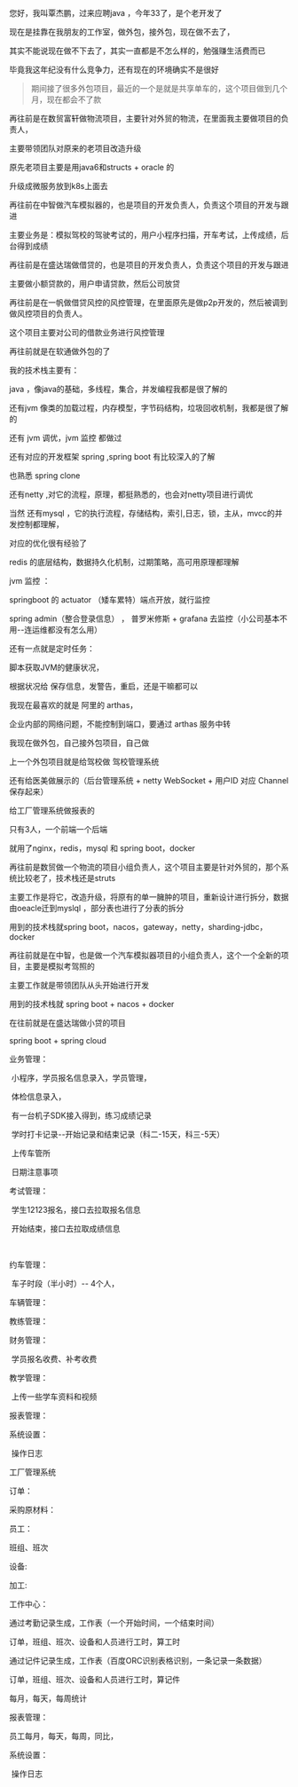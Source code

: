 您好，我叫覃杰鹏，过来应聘java ，今年33了，是个老开发了 

现在是挂靠在我朋友的工作室，做外包，接外包，现在做不去了，

其实不能说现在做不下去了，其实一直都是不怎么样的，勉强赚生活费而已

毕竟我这年纪没有什么竞争力，还有现在的环境确实不是很好



>  期间接了很多外包项目，最近的一个是就是共享单车的，这个项目做到几个月，现在都会不了款



再往前是在数贸富轩做物流项目，主要针对外贸的物流，在里面我主要做项目的负责人，

主要带领团队对原来的老项目改造升级

原先老项目主要是用java6和structs + oracle  的

升级成微服务放到k8s上面去



再往前在中智做汽车模拟器的，也是项目的开发负责人，负责这个项目的开发与跟进

主要业务是：模拟驾校的驾驶考试的，用户小程序扫描，开车考试，上传成绩，后台得到成绩



再往前是在盛达瑞做借贷的，也是项目的开发负责人，负责这个项目的开发与跟进

主要做小额贷款的，用户申请贷款，然后公司放贷



再往前是在一帆做借贷风控的风控管理，在里面原先是做p2p开发的，然后被调到做风控项目的负责人。

这个项目主要对公司的借款业务进行风控管理



再往前就是在软通做外包的了



我的技术栈主要有：

java ，像java的基础，多线程，集合，并发编程我都是很了解的



还有jvm 像类的加载过程，内存模型，字节码结构，垃圾回收机制，我都是很了解的

还有 jvm 调优，jvm 监控 都做过



还有对应的开发框架 spring ,spring boot 有比较深入的了解

也熟悉 spring clone



还有netty ,对它的流程，原理，都挺熟悉的，也会对netty项目进行调优



当然 还有mysql ，它的执行流程，存储结构，索引,日志，锁，主从，mvcc的并发控制都理解，

对应的优化很有经验了



redis 的底层结构，数据持久化机制，过期策略，高可用原理都理解









jvm 监控 ：

springboot 的 actuator （矮车累特）端点开放，就行监控

spring admin（整合登录信息） ， 普罗米修斯  + grafana 去监控（小公司基本不用--连运维都没有怎么用）



还有一点就是定时任务：

脚本获取JVM的健康状况，

根据状况给 保存信息，发警告，重启，还是干嘛都可以



我现在最喜欢的就是 阿里的 arthas，

企业内部的网络问题，不能控制到端口，要通过 arthas 服务中转



















我现在做外包，自己接外包项目，自己做

上一个外包项目就是给驾校做 驾校管理系统 

还有给医美做展示的（后台管理系统 + netty WebSocket 	+ 用户ID 对应 Channel  保存起来）

给工厂管理系统做报表的



只有3人，一个前端一个后端

就用了nginx，redis，mysql 和 spring boot，docker









再往前是数贸做一个物流的项目小组负责人，这个项目主要是针对外贸的，那个系统比较老了，技术栈还是struts

主要工作是将它，改造升级，将原有的单一臃肿的项目，重新设计进行拆分，数据由oeacle迁到myslql ，部分表也进行了分表的拆分

用到的技术栈就spring boot，nacos，gateway，netty，sharding-jdbc，docker 



再往前就是在中智，也是做一个汽车模拟器项目的小组负责人，这个一个全新的项目，主要是模拟考驾照的

主要工作就是带领团队从头开始进行开发

用到的技术栈就 spring boot + nacos + docker 



在往前就是在盛达瑞做小贷的项目

spring boot + spring cloud 







业务管理：

​	小程序，学员报名信息录入，学员管理，

​	体检信息录入，

​	有一台机子SDK接入得到，练习成绩记录

​	学时打卡记录--开始记录和结束记录（科二-15天，科三-5天）

​	上传车管所

​	日期注意事项

考试管理：

​	学生12123报名，接口去拉取报名信息

​	开始结束，接口去拉取成绩信息

​	

约车管理：

​	车子时段（半小时）-- 4个人，

车辆管理：



教练管理：



财务管理：

​	学员报名收费、补考收费

教学管理：

​	上传一些学车资料和视频

报表管理：



系统设置：

​	操作日志





工厂管理系统

订单：



采购原材料：



员工：

班组、班次

设备:



加工: 



工作中心：

通过考勤记录生成，工作表（一个开始时间，一个结束时间）

订单，班组、班次、设备和人员进行工时，算工时

通过记件记录生成，工作表（百度ORC识别表格识别，一条记录一条数据）

订单，班组、班次、设备和人员进行工时，算记件

每月，每天，每周统计



报表管理：

员工每月，每天，每周，同比，



系统设置：

​	操作日志





